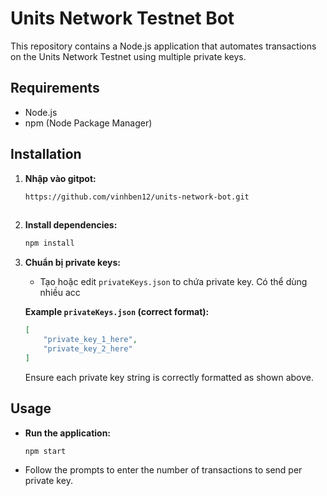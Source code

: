 # Units Network Testnet Bot

This repository contains a Node.js application that automates transactions on the Units Network Testnet using multiple private keys.

## Requirements

- Node.js
- npm (Node Package Manager)

## Installation

1. **Nhập vào gitpot:**

   ```bash
   https://github.com/vinhben12/units-network-bot.git
  
   ```

2. **Install dependencies:**

   ```bash
   npm install
   ```

3. **Chuẩn bị private keys:**

   - Tạo hoặc edit `privateKeys.json` to chứa private key. Có thể dùng nhiều acc

   **Example `privateKeys.json` (correct format):**
   ```json
   [
       "private_key_1_here",
       "private_key_2_here"
   ]
   ```

   Ensure each private key string is correctly formatted as shown above.

## Usage

- **Run the application:**

  ```bash
  npm start
  ```

- Follow the prompts to enter the number of transactions to send per private key.

